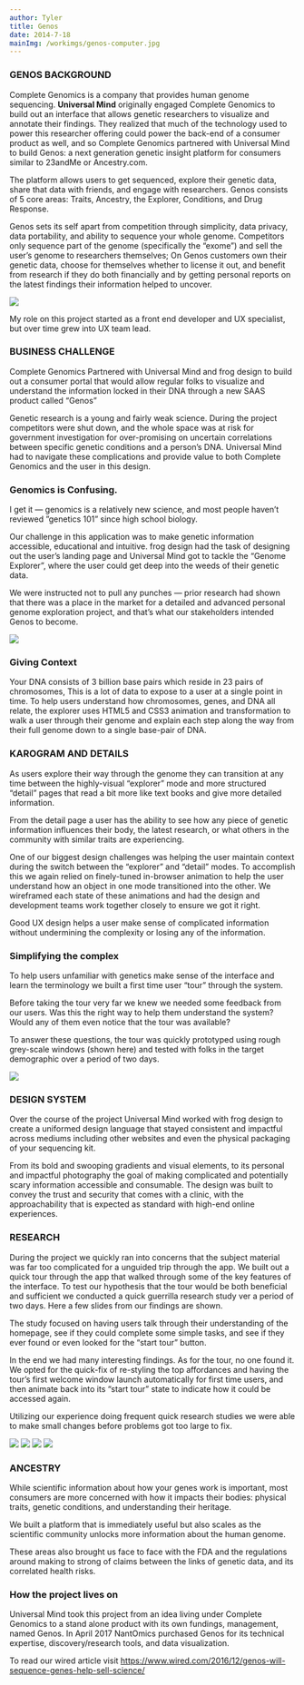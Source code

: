 ```yaml
---
author: Tyler
title: Genos
date: 2014-7-18
mainImg: /workimgs/genos-computer.jpg
---
```


### GENOS BACKGROUND

Complete Genomics is a company that provides human genome sequencing. **Universal Mind** originally engaged Complete Genomics to build out an interface that allows genetic researchers to visualize and annotate their findings. They realized that much of the technology used to power this researcher offering could power the back-end of a consumer product as well, and so Complete Genomics partnered with Universal Mind to build Genos: a next generation genetic insight platform for consumers similar to 23andMe or Ancestry.com.

The platform allows users to get sequenced, explore their genetic data, share that data with friends, and engage with researchers. Genos consists of 5 core areas: Traits, Ancestry, the Explorer, Conditions, and Drug Response.

<div class="aside">
<div>

Genos sets its self apart from competition through simplicity, data privacy, data portability, and ability to sequence your whole genome. Competitors only sequence part of the genome (specifically the “exome”) and sell the user’s genome to researchers themselves; On Genos customers own their genetic data, choose for themselves whether to license it out, and benefit from research if they do both financially and by getting personal reports on the latest findings their information helped to uncover.

</div>
<div class="image"> 
    <img src="/workimgs/genos-tablet.png">
</div>
</div>

My role on this project started as a front end developer and UX specialist, but over time grew into UX team lead.

### BUSINESS CHALLENGE

Complete Genomics Partnered with Universal Mind and frog design to build out a consumer portal that would allow regular folks to visualize and understand the information locked in their DNA through a new SAAS product called “Genos”

Genetic research is a young and fairly weak science. During the project competitors were shut down, and the whole space was at risk for government investigation for over-promising on uncertain correlations between specific genetic conditions and a person’s DNA. Universal Mind had to navigate these complications and provide value to both Complete Genomics and the user in this design.

<div class="aside">
<div>

### Genomics is Confusing.

I get it — genomics is a relatively new science, and most people haven’t reviewed ”genetics 101” since high school biology.

Our challenge in this application was to make genetic information accessible, educational and intuitive. frog design had the task of designing out the user’s landing page and Universal Mind got to tackle the “Genome Explorer”, where the user could get deep into the weeds of their genetic data.

We were instructed not to pull any punches — prior research had shown that there was a place in the market for a detailed and advanced personal genome exploration project, and that’s what our stakeholders intended Genos to become.

</div>
<div class="image">

<img src="/workimgs/genos-explorer.png">

</div>
</div>

### Giving Context

Your DNA consists of 3 billion base pairs which reside in 23 pairs of chromosomes, This is a lot of data to expose to a user at a single point in time. To help users understand how chromosomes, genes, and DNA all relate, the explorer uses HTML5 and CSS3 animation and transformation to walk a user through their genome and explain each step along the way from their full genome down to a single base-pair of DNA.

### KAROGRAM AND DETAILS

As users explore their way through the genome they can transition at any time between the highly-visual “explorer” mode and more structured “detail” pages that read a bit more like text books and give more detailed information.

From the detail page a user has the ability to see how any piece of genetic information influences their body, the latest research, or what others in the community with similar traits are experiencing.

One of our biggest design challenges was helping the user maintain context during the switch between the “explorer” and “detail” modes. To accomplish this we again relied on finely-tuned in-browser animation to help the user understand how an object in one mode transitioned into the other. We wireframed each state of these animations and had the design and development teams work together closely to ensure we got it right.

Good UX design helps a user make sense of complicated information without undermining the complexity or losing any of the information.

<div class="aside">
<div>

### Simplifying the complex

To help users unfamiliar with genetics make sense of the interface and learn the terminology we built a first time user “tour” through the system.

Before taking the tour very far we knew we needed some feedback from our users. Was this the right way to help them understand the system? Would any of them even notice that the tour was available?

To answer these questions, the tour was quickly prototyped using rough grey-scale windows (shown here) and tested with folks in the target demographic over a period of two days.

</div>
<div class="image">

<img src="/workimgs/genos-tour.png">

</div>
</div>

### DESIGN SYSTEM

Over the course of the project Universal Mind worked with frog design to create a uniformed design language that stayed consistent and impactful across mediums including other websites and even the physical packaging of your sequencing kit.

From its bold and swooping gradients and visual elements, to its personal and impactful photography the goal of making complicated and potentially scary information accessible and consumable. The design was built to convey the trust and security that comes with a clinic, with the approachability that is expected as standard with high-end online experiences.

<div class="aside">
<div>

### RESEARCH

During the project we quickly ran into concerns that the subject material was far too complicated for a unguided trip through the app. We built out a quick tour through the app that walked through some of the key features of the interface. To test our hypothesis that the tour would be both beneficial and sufficient we conducted a quick guerrilla research study ver a period of two days. Here a few slides from our findings are shown.

The study focused on having users talk through their understanding of the homepage, see if they could complete some simple tasks, and see if they ever found or even looked for the “start tour” button.

In the end we had many interesting findings. As for the tour, no one found it. We opted for the quick-fix of re-styling the top affordances and having the tour’s first welcome window launch automatically for first time users, and then animate back into its “start tour” state to indicate how it could be accessed again.

Utilizing our experience doing frequent quick research studies we were able to make small changes before problems got too large to fix.

</div>
<div class="image">

<img src="/workimgs/genos-research1.png">
<img src="/workimgs/genos-research2.png">
<img src="/workimgs/genos-research3.png">
<img src="/workimgs/genos-research4.png">

</div>
</div>

### ANCESTRY

While scientific information about how your genes work is important, most consumers are more concerned with how it impacts their bodies: physical traits, genetic conditions, and understanding their heritage.

We built a platform that is immediately useful but also scales as the scientific community unlocks more information about the human genome.

These areas also brought us face to face with the FDA and the regulations around making to strong of claims between the links of genetic data, and its correlated health risks.

### How the project lives on

Universal Mind took this project from an idea living under Complete Genomics to a stand alone product with its own fundings, management, named Genos.
In April 2017 NantOmics purchased Genos for its technical expertise, discovery/research tools, and data visualization.

To read our wired article visit https://www.wired.com/2016/12/genos-will-sequence-genes-help-sell-science/
